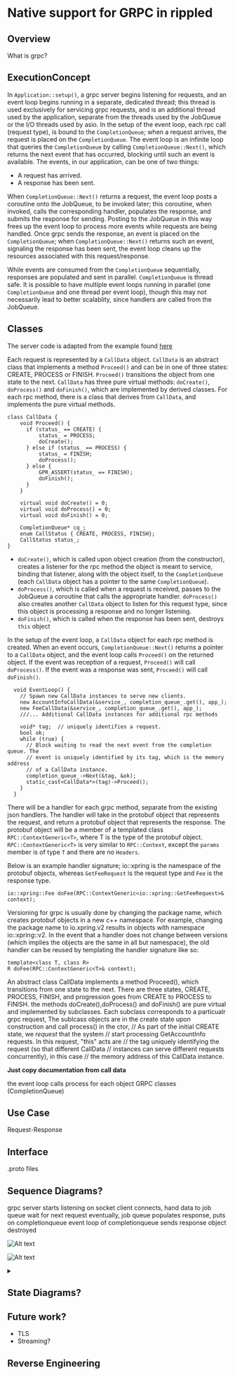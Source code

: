 # Native support for GRPC in rippled

## Overview
What is grpc?

## ExecutionConcept

In `Application::setup()`, a grpc server begins listening for requests,
and an event loop begins running in a separate, dedicated
thread; this thread is used exclusively for servicing grpc requests, and is an
additional thread used by the application, separate from the threads used by the
JobQueue or the I/O threads used by asio. In the setup of the event loop, each rpc 
call (request type), is bound to the `CompletionQueue`; when a request arrives,
the request is placed on the `CompletionQueue`. The event loop is an infinite
loop that queries the `CompletionQueue` by calling `CompletionQueue::Next()`,
which returns the next event that has occurred, blocking until such an event is
available. The events, in our application, can be one of two things:
* A request has arrived.
* A response has been sent.

When `CompletionQueue::Next()` returns a request, the event loop posts a
coroutine onto the JobQueue, to be invoked later; this coroutine, when invoked, 
calls the corresponding handler, populates the response, and submits the response for sending.
Posting to the JobQueue in this way frees up the event loop to process more events
while requests are being handled. Once grpc sends the response, an event is
placed on the `CompletionQueue`; when `CompletionQueue::Next()` returns such an
event, signaling the response has been sent, the event loop cleans up the resources
associated with this request/response.

While events are consumed from the `CompletionQueue` sequentially, responses are
populated and sent in parallel. `CompletionQueue` is thread safe. It is possible
to have multiple event loops running in parallel (one `CompletionQueue` and one
thread per event loop), though this may not necessarily lead to better
scalablity, since handlers are called from the JobQueue.

## Classes
The server code is adapted from the example found
[here](https://github.com/grpc/grpc/blob/v1.24.0/examples/cpp/helloworld/greeter_async_server.cc)

Each request is represented by a `CallData` object. `CallData` is an abstract
class that implements a method `Proceed()` and can be in one of three states:
CREATE, PROCESS or FINISH. `Proceed()` transitions the object from one
state to the next. `CallData` has three pure virtual methods:
`doCreate()`, `doProcess()` and `doFinish()`, which are implemented by derived
classes. For each rpc method, there is a class that derives from `CallData`, and
implements the pure virtual methods.

```
class CallData {
    void Proceed() {
      if (status_ == CREATE) {
          status_ = PROCESS;
          doCreate();
      } else if (status_ == PROCESS) {
          status_ = FINISH;
          doProcess();
      } else {
          GPR_ASSERT(status_ == FINISH);
          doFinish();
      }
    }

    virtual void doCreate() = 0;
    virtual void doProcess() = 0;
    virtual void doFinish() = 0;

    CompletionQueue* cq_;
    enum CallStatus { CREATE, PROCESS, FINISH};
    CallStatus status_;
}
```

* `doCreate()`, which is called upon object creation (from the constructor), creates a listener for the
rpc method the object is meant to service, binding that listener, along with the object itself, 
to the `CompletionQueue` (each `CallData` object has a pointer to the same `CompletionQueue`).
* `doProcess()`, which is called when a request is received, passes to the JobQueue
a coroutine that calls the appropriate handler. `doProcess()` also creates
another `CallData` object to listen for this request type, since this object
is processing a response and no longer listening.
* `doFinish()`, which is called when the response has been sent,
destroys `this` object

In the setup of the event loop, a `CallData` object for each rpc method is
created. When an event occurs, `CompletionQueue::Next()` returns a pointer to a
`CallData` object, and the event loop calls `Proceed()` on the returned object. 
If the event was reception of a request, `Proceed()` will call `doProcess()`. If
the event was a response was sent, `Proceed()` will call `doFinish()`.

```
  void EventLoop() {
    // Spawn new CallData instances to serve new clients.
    new AccountInfoCallData(&service_, completion_queue_.get(), app_);
    new FeeCallData(&service_, completion_queue_.get(), app_);
    ///... Additional CallData instances for additional rpc methods

    void* tag;  // uniquely identifies a request.
    bool ok;
    while (true) {
      // Block waiting to read the next event from the completion queue. The
      // event is uniquely identified by its tag, which is the memory address
      // of a CallData instance.
      completion_queue_->Next(&tag, &ok);
      static_cast<CallData*>(tag)->Proceed();
    }
  }
```

There will be a handler for each grpc method, separate from the existing json
handlers. The handler will take in the protobuf object that represents the
request, and return a protobuf object that represents the response. The protobuf
object will be a member of a templated class `RPC::ContextGeneric<T>`, where T
is the type of the protobuf object. `RPC::ContextGeneric<T>` is very similar to
`RPC::Context`, except the `params` member is of type `T` and there are no
`Headers`.

Below is an example handler signature; io::xpring is the namespace of the
protobuf objects, whereas `GetFeeRequest` is the request type and `Fee` is the
response type.
```
io::xpring::Fee doFee(RPC::ContextGeneric<io::xpring::GetFeeRequest>& context);
```
Versioning for grpc is usually done by changing the package name, which creates
protobuf objects in a new c++ namespace. For example, changing the package name
to io.xpring.v2 results in objects with namespace io::xpring::v2. In the event
that a handler does not change between versions (which implies the objects are
the same in all but namespace), the old handler can be reused by templating the
handler signature like so:

```
template<class T, class R>
R doFee(RPC::ContextGeneric<T>& context);
```

An abstract class CallData implements a method Proceed(), which transitions from
one state to the next. There are three states, CREATE, PROCESS, FINISH, and
progression goes from CREATE to PROCESS to FINISH. the methods
doCreate(),doProcess() and doFinish() are pure virtual and implemented by
subclasses. Each subclass corresponds to a particualr grpc request, The sublcass
objects are in the create state upon construction and call process() in the
ctor, 
        // As part of the initial CREATE state, we *request* that the system
        // start processing GetAccountInfo requests. In this request, "this" acts are
        // the tag uniquely identifying the request (so that different CallData
        // instances can serve different requests concurrently), in this case
        // the memory address of this CallData instance.


**Just copy documentation from call data**

the event loop calls process for each object
GRPC classes (CompletionQueue)
## Use Case
Request-Response
## Interface
.proto files
## Sequence Diagrams?
grpc server starts listening on socket
client connects, hand data to job queue
wait for next request
eventually, job queue populates response, puts on completionqueue
event loop of completionqueue sends response
object destroyed

![Alt text](https://g.gravizo.com/source/svg?https://raw.githubusercontent.com/cjcobb23/grpcRippledDesign/design/execution_sequence.plantuml)


![Alt text](https://g.gravizo.com/source/custom_mark14?https%3A%2F%2Fraw.githubusercontent.com%2FTLmaK0%2Fgravizo%2Fmaster%2FREADME.md)
<details> 
<summary></summary>
custom_mark14
@startuml;
actor Client;
participant "GRPC Server" as G;
participant "JobQueue" as JQ;
Client -> G: Send Request;
G -> JQ : Post Coroutine
Client -> G: Send Request;
G -> JQ : Post Coroutine
JQ -> Client : Execute Coroutine and Send Response
JQ -> Client : Execute Coroutine and Send Response
`
@enduml
custom_mark13
</details>

## State Diagrams?
## Future work?
* TLS
* Streaming?

## Reverse Engineering

